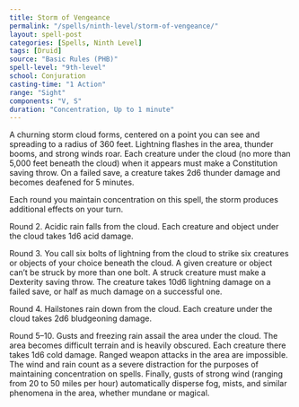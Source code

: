 ```yaml
---
title: Storm of Vengeance
permalink: "/spells/ninth-level/storm-of-vengeance/"
layout: spell-post
categories: [Spells, Ninth Level]
tags: [Druid]
source: "Basic Rules (PHB)"
spell-level: "9th-level"
school: Conjuration
casting-time: "1 Action"
range: "Sight"
components: "V, S"
duration: "Concentration, Up to 1 minute"
---
```


A churning storm cloud forms, centered on a point you can see and spreading to a radius of 360 feet. Lightning flashes in the area, thunder booms, and strong winds roar. Each creature under the cloud (no more than 5,000 feet beneath the cloud) when it appears must make a Constitution saving throw. On a failed save, a creature takes 2d6 thunder damage and becomes deafened for 5 minutes.

Each round you maintain concentration on this spell, the storm produces additional effects on your turn.

Round 2. Acidic rain falls from the cloud. Each creature and object under the cloud takes 1d6 acid damage.

Round 3. You call six bolts of lightning from the cloud to strike six creatures or objects of your choice beneath the cloud. A given creature or object can’t be struck by more than one bolt. A struck creature must make a Dexterity saving throw. The creature takes 10d6 lightning damage on a failed save, or half as much damage on a successful one.

Round 4. Hailstones rain down from the cloud. Each creature under the cloud takes 2d6 bludgeoning damage.

Round 5–10. Gusts and freezing rain assail the area under the cloud. The area becomes difficult terrain and is heavily obscured. Each creature there takes 1d6 cold damage. Ranged weapon attacks in the area are impossible. The wind and rain count as a severe distraction for the purposes of maintaining concentration on spells. Finally, gusts of strong wind (ranging from 20 to 50 miles per hour) automatically disperse fog, mists, and similar phenomena in the area, whether mundane or magical.